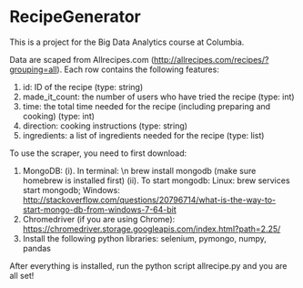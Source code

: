 # RecipeGenerator
This is a project for the Big Data Analytics course at Columbia.

Data are scaped from Allrecipes.com (http://allrecipes.com/recipes/?grouping=all). Each row contains the following features:
  1. id: ID of the recipe (type: string)
  2. made_it_count: the number of users who have tried the recipe (type: int)
  3. time: the total time needed for the recipe (including preparing and cooking) (type: int)
  4. direction: cooking instructions (type: string)
  5. ingredients: a list of ingredients needed for the recipe (type: list)

To use the scraper, you need to first download:
  1. MongoDB: 
  (i). In terminal: \n
  brew install mongodb 
  (make sure homebrew is installed first)
  (ii). To start mongodb: 
  Linux: brew services start mongodb;
  Windows: http://stackoverflow.com/questions/20796714/what-is-the-way-to-start-mongo-db-from-windows-7-64-bit
  2. Chromedriver (if you are using Chrome):
  https://chromedriver.storage.googleapis.com/index.html?path=2.25/
  3. Install the following python libraries:
  selenium, pymongo, numpy, pandas
        
After everything is installed, run the python script allrecipe.py and you are all set!

